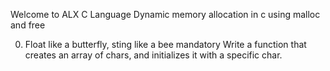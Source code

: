 Welcome to ALX C Language Dynamic memory allocation in c using malloc and free

0. Float like a butterfly, sting like a bee
mandatory
Write a function that creates an array of chars, and initializes it with a specific char.
